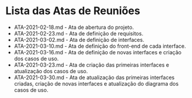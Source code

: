 # Lista das Atas de Reuniões

* ATA-2021-02-18.md - Ata de abertura do projeto.
* ATA-2021-02-23.md - Ata de definição de requisitos.
* ATA-2021-03-02.md - Ata de definição de interfaces.
* ATA-2021-03-10.md - Ata de definição do front-end de cada interface.
* ATA-2021-03-16.md - Ata de definição de novas interfaces e criação dos casos de uso.
* ATA-2021-03-23.md - Ata de criação das primeiras interfaces e atualização dos casos de uso.
* ATA-2021-03-30.md - Ata de atualização das primeiras interfaces criadas, criação de novas interfaces e atualização do diagrama dos casos de uso.


